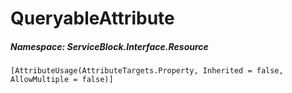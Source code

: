 QueryableAttribute
======
##### Namespace: ServiceBlock.Interface.Resource




```
[AttributeUsage(AttributeTargets.Property, Inherited = false, AllowMultiple = false)]
```







